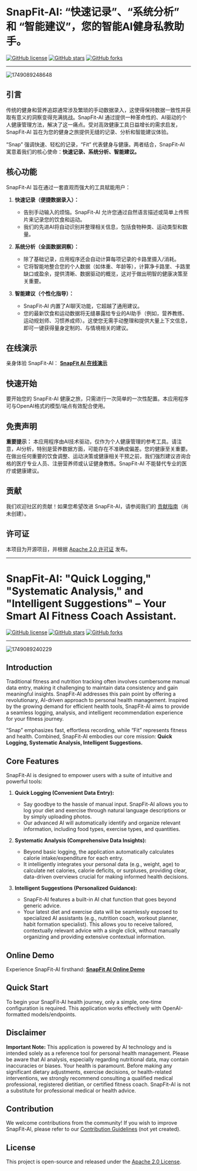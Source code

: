 

# SnapFit-AI:  “快速记录”、“系统分析” 和 “智能建议”，您的智能AI健身私教助手。

[![GitHub license](https://img.shields.io/github/license/Feather-2/SnapFit-AI?style=flat-square)](https://github.com/Feather-2/SnapFit-AI/blob/main/LICENSE)
[![GitHub stars](https://img.shields.io/github/stars/Feather-2/SnapFit-AI?style=social)](https://github.com/Feather-2/SnapFit-AI/stargazers)
[![GitHub forks](https://img.shields.io/github/forks/Feather-2/SnapFit-AI?style=social)](https://github.com/Feather-2/SnapFit-AI/network/members)

---
![1749089248648](https://github.com/user-attachments/assets/fe137e38-7187-4850-b88a-abb1dff22fa8)

## 引言

传统的健身和营养追踪通常涉及繁琐的手动数据录入，这使得保持数据一致性并获取有意义的洞察变得充满挑战。SnapFit-AI 通过提供一种革命性的、AI驱动的个人健康管理方法，解决了这一痛点。受对高效健康工具日益增长的需求启发，SnapFit-AI 旨在为您的健身之旅提供无缝的记录、分析和智能建议体验。

“Snap” 强调快速、轻松的记录，“Fit” 代表健身与健康。两者结合，SnapFit-AI 寓意着我们的核心使命：**快速记录、系统分析、智能建议。**

## 核心功能

SnapFit-AI 旨在通过一套直观而强大的工具赋能用户：

1.  **快速记录（便捷数据录入）：**
    *   告别手动输入的烦恼。SnapFit-AI 允许您通过自然语言描述或简单上传照片来记录您的饮食和运动。
    *   我们的先进AI将自动识别并整理相关信息，包括食物种类、运动类型和数量。

2.  **系统分析（全面数据洞察）：**
    *   除了基础记录，应用程序还会自动计算每项记录的卡路里摄入/消耗。
    *   它将智能地整合您的个人数据（如体重、年龄等），计算净卡路里、卡路里缺口或盈余，提供清晰、数据驱动的概览，这对于做出明智的健康决策至关重要。

3.  **智能建议（个性化指导）：**
    *   SnapFit-AI 内置了AI聊天功能，它超越了通用建议。
    *   您的最新饮食和运动数据将无缝暴露给专业的AI助手（例如，营养教练、运动规划师、习惯养成师）。这使您无需手动整理和提供大量上下文信息，即可一键获得量身定制的、与情境相关的建议。

## 在线演示

亲身体验 SnapFit-AI：
[**SnapFit AI 在线演示**](https://snap.viwoplus.site/)

## 快速开始

要开始您的 SnapFit-AI 健康之旅，只需进行一次简单的一次性配置。本应用程序可与OpenAI格式的模型/端点有效配合使用。

## 免责声明

**重要提示：** 本应用程序由AI技术驱动，仅作为个人健康管理的参考工具。请注意，AI分析，特别是营养数据方面，可能存在不准确或偏差。您的健康至关重要。在做出任何重要的饮食调整、运动决策或健康相关干预之前，我们强烈建议咨询合格的医疗专业人员、注册营养师或认证健身教练。SnapFit-AI 不能替代专业的医疗或健康建议。

## 贡献

我们欢迎社区的贡献！如果您希望改进 SnapFit-AI，请参阅我们的 [贡献指南](CONTRIBUTING.md)（尚未创建）。

## 许可证

本项目为开源项目，并根据 [Apache 2.0 许可证](LICENSE) 发布。


---

# SnapFit-AI: "Quick Logging," "Systematic Analysis," and "Intelligent Suggestions" – Your Smart AI Fitness Coach Assistant.

[![GitHub license](https://img.shields.io/github/license/Feather-2/SnapFit-AI?style=flat-square)](https://github.com/Feather-2/SnapFit-AI/blob/main/LICENSE)
[![GitHub stars](https://img.shields.io/github/stars/Feather-2/SnapFit-AI?style=social)](https://github.com/Feather-2/SnapFit-AI/stargazers)
[![GitHub forks](https://img.shields.io/github/forks/Feather-2/SnapFit-AI?style=social)](https://github.com/Feather-2/SnapFit-AI/network/members)

---
![1749089240229](https://github.com/user-attachments/assets/0ea6aa2a-8dcd-4a7f-bdca-81511c6b79d3)

## Introduction

Traditional fitness and nutrition tracking often involves cumbersome manual data entry, making it challenging to maintain data consistency and gain meaningful insights. SnapFit-AI addresses this pain point by offering a revolutionary, AI-driven approach to personal health management. Inspired by the growing demand for efficient health tools, SnapFit-AI aims to provide a seamless logging, analysis, and intelligent recommendation experience for your fitness journey.

“Snap” emphasizes fast, effortless recording, while “Fit” represents fitness and health. Combined, SnapFit-AI embodies our core mission: **Quick Logging, Systematic Analysis, Intelligent Suggestions.**

## Core Features

SnapFit-AI is designed to empower users with a suite of intuitive and powerful tools:

1.  **Quick Logging (Convenient Data Entry):**
    *   Say goodbye to the hassle of manual input. SnapFit-AI allows you to log your diet and exercise through natural language descriptions or by simply uploading photos.
    *   Our advanced AI will automatically identify and organize relevant information, including food types, exercise types, and quantities.

2.  **Systematic Analysis (Comprehensive Data Insights):**
    *   Beyond basic logging, the application automatically calculates calorie intake/expenditure for each entry.
    *   It intelligently integrates your personal data (e.g., weight, age) to calculate net calories, calorie deficits, or surpluses, providing clear, data-driven overviews crucial for making informed health decisions.

3.  **Intelligent Suggestions (Personalized Guidance):**
    *   SnapFit-AI features a built-in AI chat function that goes beyond generic advice.
    *   Your latest diet and exercise data will be seamlessly exposed to specialized AI assistants (e.g., nutrition coach, workout planner, habit formation specialist). This allows you to receive tailored, contextually relevant advice with a single click, without manually organizing and providing extensive contextual information.

## Online Demo

Experience SnapFit-AI firsthand:
[**SnapFit AI Online Demo**](https://snap.viwoplus.site/)

## Quick Start

To begin your SnapFit-AI health journey, only a simple, one-time configuration is required. This application works effectively with OpenAI-formatted models/endpoints.

## Disclaimer

**Important Note:** This application is powered by AI technology and is intended solely as a reference tool for personal health management. Please be aware that AI analysis, especially regarding nutritional data, may contain inaccuracies or biases. Your health is paramount. Before making any significant dietary adjustments, exercise decisions, or health-related interventions, we strongly recommend consulting a qualified medical professional, registered dietitian, or certified fitness coach. SnapFit-AI is not a substitute for professional medical or health advice.

## Contribution

We welcome contributions from the community! If you wish to improve SnapFit-AI, please refer to our [Contribution Guidelines](CONTRIBUTING.md) (not yet created).

## License

This project is open-source and released under the [Apache 2.0 License](LICENSE).
